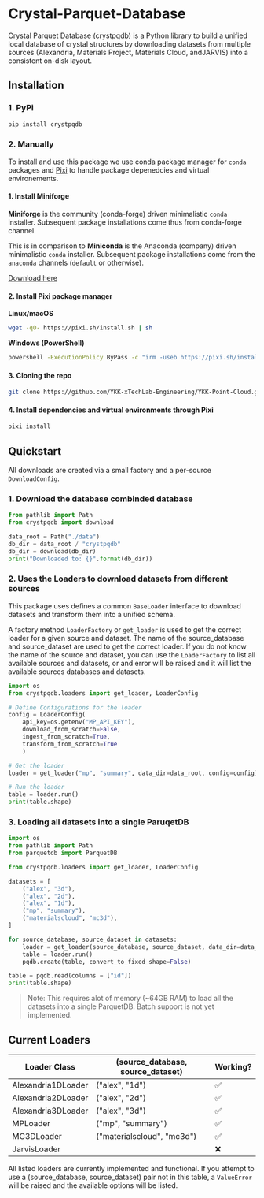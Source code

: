 # Crystal-Parquet-Database

Crystal Parquet Database (crystpqdb) is a Python library to build a unified local database of crystal structures by downloading datasets from multiple sources (Alexandria, Materials Project, Materials Cloud, andJARVIS) into a consistent on-disk layout.

## Installation

### 1. PyPi
```bash
pip install crystpqdb
```


### 2. Manually

To install and use this package we use conda package manager for `conda` packages and [Pixi](https://pixi.sh/latest/) to handle package depenedcies and virtual environements.

#### 1. Install Miniforge

**Miniforge** is the community (conda-forge) driven minimalistic `conda` installer. Subsequent package installations come thus from conda-forge channel.

This is in comparison to **Miniconda** is the Anaconda (company) driven minimalistic `conda` installer. Subsequent package installations come from the `anaconda` channels (`default` or otherwise).

[Download here](https://github.com/conda-forge/miniforge#install)


#### 2. Install Pixi package manager

**Linux/macOS**

```bash
wget -qO- https://pixi.sh/install.sh | sh
```

**Windows (PowerShell)**

```bash
powershell -ExecutionPolicy ByPass -c "irm -useb https://pixi.sh/install.ps1 | iex"
```

#### 3. Cloning the repo

```bash
git clone https://github.com/YKK-xTechLab-Engineering/YKK-Point-Cloud.git
```

#### 4. Install dependencies and virtual environments through Pixi

```bash
pixi install
```

## Quickstart

All downloads are created via a small factory and a per-source `DownloadConfig`.

### 1. Download the database combinded database

```python
from pathlib import Path
from crystpqdb import download

data_root = Path("./data")
db_dir = data_root / "crystpqdb"
db_dir = download(db_dir)
print("Downloaded to: {}".format(db_dir))
```

### 2. Uses the Loaders to download datasets from different sources

This package uses defines a common `BaseLoader` interface to download datasets and transform them into a unified schema.

A factory method `LoaderFactory` or `get_loader` is used to get the correct loader for a given source and dataset. The name of the source_database and source_dataset are used to get the correct loader. If you do not know the name of the source and dataset, you can use the `LoaderFactory` to list all available sources and datasets, or and error will be raised and it will list the available sources databases and datasets.

```python
import os
from crystpqdb.loaders import get_loader, LoaderConfig

# Define Configurations for the loader
config = LoaderConfig(
    api_key=os.getenv("MP_API_KEY"),
    download_from_scratch=False,
    ingest_from_scratch=True,
    transform_from_scratch=True
    )

# Get the loader
loader = get_loader("mp", "summary", data_dir=data_root, config=config)

# Run the loader
table = loader.run()
print(table.shape)
```

### 3. Loading all datasets into a single ParuqetDB

```python
import os
from pathlib import Path
from parquetdb import ParquetDB

from crystpqdb.loaders import get_loader, LoaderConfig

datasets = [
    ("alex", "3d"),
    ("alex", "2d"),
    ("alex", "1d"),
    ("mp", "summary"),
    ("materialscloud", "mc3d"),
]

for source_database, source_dataset in datasets:
    loader = get_loader(source_database, source_dataset, data_dir=data_dir)
    table = loader.run()
    pqdb.create(table, convert_to_fixed_shape=False)

table = pqdb.read(columns = ["id"])
print(table.shape)
```

> Note: This requires alot of memory (~64GB RAM) to load all the datasets into a single ParquetDB. Batch support is not yet implemented.

## Current Loaders

| Loader Class         | (source_database, source_dataset) | Working? |
|----------------------|-----------------------------------|----------|
| Alexandria1DLoader   | ("alex", "1d")                    | ✅        |
| Alexandria2DLoader   | ("alex", "2d")                    | ✅        |
| Alexandria3DLoader   | ("alex", "3d")                    | ✅        |
| MPLoader             | ("mp", "summary")                 | ✅        |
| MC3DLoader           | ("materialscloud", "mc3d")        | ✅        |
| JarvisLoader          |              | ❌        |

All listed loaders are currently implemented and functional. If you attempt to use a (source_database, source_dataset) pair not in this table, a `ValueError` will be raised and the available options will be listed.

